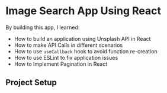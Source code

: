 # Image Search App Using React

By building this app, I learned:
- How to build an application using Unsplash API in React
- How to make API Calls in different scenarios
- How to use `useCallback` hook to avoid function re-creation
- How to use ESLint to fix application issues
- How to Implement Pagination in React

## Project Setup
